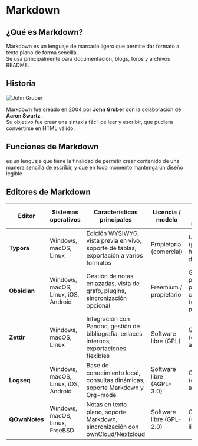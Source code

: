 # Markdown

## ¿Qué es Markdown?
Markdown es un lenguaje de marcado ligero que permite dar formato a texto plano de forma sencilla.  
Se usa principalmente para documentación, blogs, foros y archivos README.

## Historia
![John Gruber](img/john-gruber-wwdc.png)

Markdown fue creado en 2004 por **John Gruber** con la colaboración de **Aaron Swartz**.  
Su objetivo fue crear una sintaxis fácil de leer y escribir, que pudiera convertirse en HTML válido.

## Funciones de Markdown
es un lenguaje que tiene la
finalidad de permitir crear contenido de una manera
sencilla de escribir, y que en todo momento mantenga un
diseño legible

## Editores de Markdown
| Editor       | Sistemas operativos              | Características principales                                                                | Licencia / modelo        | Precio / notas relevantes                                         |
|--------------|----------------------------------|--------------------------------------------------------------------------------------------|--------------------------|------------------------------------------------------------------|
| **Typora**   | Windows, macOS, Linux            | Edición WYSIWYG, vista previa en vivo, soporte de tablas, exportación a varios formatos     | Propietaria (comercial)  | US$ 14,99 (pago único, hasta 3 dispositivos)                     |
| **Obsidian** | Windows, macOS, Linux, iOS, Android | Gestión de notas enlazadas, vista de grafo, plugins, sincronización opcional               | Freemium / propietario   | Gratuito para uso personal y comercial (opciones premium)         |
| **Zettlr**   | Windows, macOS, Linux            | Integración con Pandoc, gestión de bibliografía, enlaces internos, exportaciones flexibles | Software libre (GPL)     | Gratuito (código abierto)                                        |
| **Logseq**   | Windows, macOS, Linux, iOS, Android | Base de conocimiento local, consultas dinámicas, soporte Markdown y Org-mode               | Software libre (AGPL-3.0)| Gratuito (código abierto)                                        |
| **QOwnNotes**| Windows, macOS, Linux, FreeBSD   | Notas en texto plano, soporte Markdown, sincronización con ownCloud/Nextcloud              | Software libre (GPL-2.0) | Gratuito (software libre)                                        |

